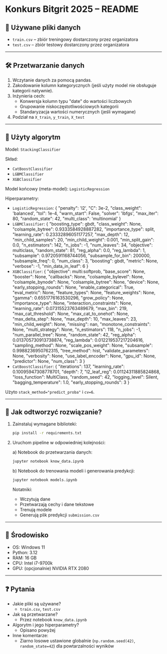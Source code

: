 # Konkurs Bitgrit 2025 – README

## 📁 Używane pliki danych

- `train.csv` – zbiór treningowy dostarczony przez organizatora
- `test.csv` – zbiór testowy dostarczony przez organizatora

---

## 🛠️ Przetwarzanie danych

1. Wczytanie danych za pomocą pandas.
2. Zakodowanie kolumn kategorycznych (jeśli użyty model nie obsługuje kategorii natywnie).
3. Inżynieria cech:
   - Konwersja kolumn typu "date" do wartości liczbowych
   - Grupowanie niskoczęstotliwościowych kategorii
   - Standaryzacja wartości numerycznych (jeśli wymagane)
4. Podział na `X_train`, `y_train`, `X_test`

---

## 🧠 Użyty algorytm

Model: `StackingClassifier`

Skład:
- `CatBoostClassifier`
- `LGBMClassifier`
- `XGBClassifier`

Model końcowy (meta-model): `LogisticRegression`

Hiperparametry:
- `LogisticRegression`: {
  "penalty": 'l2',
  "C": 3e-2,
  "class_weight": 'balanced',
  "tol": 1e-4,
  "warm_start": False,
  "solver": 'lbfgs',
  "max_iter": 80,
  "random_state": 42,
  "multi_class": 'multinomial'
}
- `LGBMClassifier`: {
  "boosting_type": gbdt,
  "class_weight": None,
  "colsample_bytree": 0.9333584928887282,
  "importance_type": split,
  "learning_rate": 0.23332896051177257,
  "max_depth": 12,
  "min_child_samples": 20,
  "min_child_weight": 0.001,
  "min_split_gain": 0.0,
  "n_estimators": 142,
  "n_jobs": -1,
  "num_leaves": 34,
  "objective": multiclass,
  "random_state": 81,
  "reg_alpha": 0.0,
  "reg_lambda": 1,
  "subsample": 0.9720591168744056,
  "subsample_for_bin": 200000,
  "subsample_freq": 0,
  "num_class": 3,
  "boosting": gbdt,
  "metric": None,
  "verbose": -1,
  "min_data_in_leaf": 6
}
- `XGBClassifier`: {
  "objective": multi:softprob,
  "base_score": None,
  "booster": None,
  "callbacks": None,
  "colsample_bylevel": None,
  "colsample_bynode": None,
  "colsample_bytree": None,
  "device": None,
  "early_stopping_rounds": None,
  "enable_categorical": True,
  "eval_metric": None,
  "feature_types": None,
  "feature_weights": None,
  "gamma": 0.6551776163530296,
  "grow_policy": None,
  "importance_type": None,
  "interaction_constraints": None,
  "learning_rate": 0.07315523763489679,
  "max_bin": 219,
  "max_cat_threshold": None,
  "max_cat_to_onehot": None,
  "max_delta_step": None,
  "max_depth": 10,
  "max_leaves": 23,
  "min_child_weight": None,
  "missing": nan,
  "monotone_constraints": None,
  "multi_strategy": None,
  "n_estimators": 118,
  "n_jobs": -1,
  "num_parallel_tree": None,
  "random_state": 42,
  "reg_alpha": 0.013705730913738874,
  "reg_lambda": 0.012219537217204616,
  "sampling_method": None,
  "scale_pos_weight": None,
  "subsample": 0.9988236950762315,
  "tree_method": hist,
  "validate_parameters": None,
  "verbosity": None,
  "use_label_encoder": None,
  "gpu_id": None,
  "predictor": None,
  "num_class": 3
}
- `CatBoostClassifier`: {
  "iterations": 137,
  "learning_rate": 0.10095947308778701,
  "depth": 7,
  "l2_leaf_reg": 0.01124311885824868,
  "loss_function": MultiClass,
  "random_seed": 42,
  "logging_level": Silent,
  "bagging_temperature": 1.0,
  "early_stopping_rounds": 3
}

Użyto `stack_method="predict_proba"` i `cv=6`.

---

## 🔁 Jak odtworzyć rozwiązanie?

1. Zainstaluj wymagane biblioteki:
   ```bash
   pip install -r requirements.txt
   ```

2. Uruchom pipeline w odpowiedniej kolejności:

   a) Notebook do przetwarzania danych:
   ```bash
   jupyter notebook know_data.ipynb
   ```

   b) Notebook do trenowania modeli i generowania predykcji:
   ```bash
   jupyter notebook models.ipynb
   ```

   Notatniki:
   - Wczytują dane
   - Przetwarzają cechy i dane tekstowe
   - Trenują modele
   - Generują plik predykcji `submission.csv`

---

## 🧪 Środowisko

- OS: Windows 11
- Python: 3.12
- RAM: 16 GB
- CPU: Intel i7-9700k
- GPU: (opcjonalnie) NVIDIA RTX 2080

---

## ❓ Pytania

- Jakie pliki są używane?
  - `train.csv`, `test.csv`
- Jak są przetwarzane?
  - Przez notebook `know_data.ipynb`
- Algorytm i jego hiperparametry?
  - Opisano powyżej
- Inne komentarze:
  - Ziarno losowe ustawione globalnie (`np.random.seed(42)`, `random_state=42`) dla powtarzalności wyników